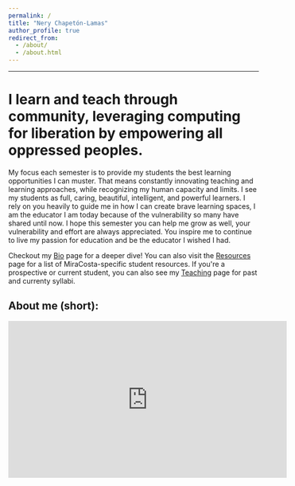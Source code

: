 ```yaml
---
permalink: /
title: "Nery Chapetón-Lamas"
author_profile: true
redirect_from: 
  - /about/
  - /about.html
---
```


___

# I learn and teach through community, leveraging computing for liberation by empowering all oppressed peoples.

My focus each semester is to provide my students the best learning opportunities I can muster. That means constantly innovating teaching and learning approaches, while recognizing my human capacity and limits. I see my students as full, caring, beautiful, intelligent, and powerful learners. I rely on you heavily to guide me in how I can create brave learning spaces, I am the educator I am today because of the vulnerability so many have shared until now. I hope this semester you can help me grow as well, your vulnerability and effort are always appreciated. You inspire me to continue to live my passion for education and be the educator I wished I had.

Checkout my [Bio](/bio/) page for a deeper dive! You can also visit the [Resources](/resources/) page for a list of MiraCosta-specific student resources. If you're a prospective or current student, you can also see my [Teaching](/teaching/) page for past and currenty syllabi.

## About me (short):
<iframe width="560" height="315" src="https://www.youtube.com/embed/3k_alPbEPo8?si=UbfIViAb_1FVuhHk" title="YouTube video player" frameborder="0" allow="accelerometer; autoplay; clipboard-write; encrypted-media; gyroscope; picture-in-picture; web-share" referrerpolicy="strict-origin-when-cross-origin" allowfullscreen></iframe>
